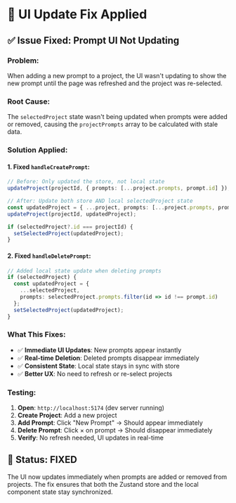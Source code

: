 # 🔧 UI Update Fix Applied

## ✅ **Issue Fixed: Prompt UI Not Updating**

### **Problem:**
When adding a new prompt to a project, the UI wasn't updating to show the new prompt until the page was refreshed and the project was re-selected.

### **Root Cause:**
The `selectedProject` state wasn't being updated when prompts were added or removed, causing the `projectPrompts` array to be calculated with stale data.

### **Solution Applied:**

#### **1. Fixed `handleCreatePrompt`:**
```typescript
// Before: Only updated the store, not local state
updateProject(projectId, { prompts: [...project.prompts, prompt.id] });

// After: Update both store AND local selectedProject state
const updatedProject = { ...project, prompts: [...project.prompts, prompt.id] };
updateProject(projectId, updatedProject);

if (selectedProject?.id === projectId) {
  setSelectedProject(updatedProject);
}
```

#### **2. Fixed `handleDeletePrompt`:**
```typescript
// Added local state update when deleting prompts
if (selectedProject) {
  const updatedProject = {
    ...selectedProject,
    prompts: selectedProject.prompts.filter(id => id !== prompt.id)
  };
  setSelectedProject(updatedProject);
}
```

### **What This Fixes:**
- ✅ **Immediate UI Updates**: New prompts appear instantly
- ✅ **Real-time Deletion**: Deleted prompts disappear immediately  
- ✅ **Consistent State**: Local state stays in sync with store
- ✅ **Better UX**: No need to refresh or re-select projects

### **Testing:**
1. **Open**: `http://localhost:5174` (dev server running)
2. **Create Project**: Add a new project
3. **Add Prompt**: Click "New Prompt" → Should appear immediately
4. **Delete Prompt**: Click × on prompt → Should disappear immediately
5. **Verify**: No refresh needed, UI updates in real-time

## 🎯 **Status: FIXED**

The UI now updates immediately when prompts are added or removed from projects. The fix ensures that both the Zustand store and the local component state stay synchronized.
